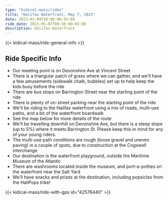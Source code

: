 ```yaml
---
type: "kidical-mass/rides"
title: "Halifax Waterfront, May 7, 2023"
date: 2023-02-09T10:00:00-03:00
ride_date: 2023-05-07T09:30:00-03:00
description: Halifax Waterfront
---
```


{{< kidical-mass/ride-general-info >}}

## Ride Specific Info

* Our meeting point is on Devonshire Ave at Vincent Street
* There is a triangular patch of grass where we can gather, and we'll have a few amusements (sidewalk chalk, bubbles) set up to help keep the kids busy before the ride
* There are bus stops on Barrington Street near the starting point of the ride
* There is plenty of on-street parking near the starting point of the ride
* We'll be riding to the Halifax waterfront using a mix of roads, multi-use paths, and a bit of the waterfront boardwalk
* See the map below for more details of the route
* We'll be travelling downhill on Devonshire Ave, but there is a steep slope (up to 5%) where it meets Barrington St. Please keep this in mind for any of your young riders. 
* The multi-use path conditions are rough (loose gravel and uneven paving) in a couple of spots, due to construction at the Cogswell interchange
* Our destination is the waterfront playground, outside the Maritime Museum of the Atlantic
* There are washrooms located inside the museum, and port-a-potties on the waterfront near the Salt Yard
* We'll have snacks and prizes at the destination, including popsicles from the HaliPops trike!

{{< kidical-mass/ride-with-gps id="42576440" >}}
